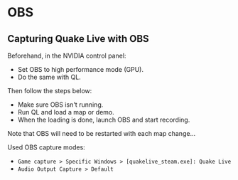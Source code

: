 # OBS


## Capturing Quake Live with OBS

Beforehand, in the NVIDIA control panel:

- Set OBS to high performance mode (GPU).
- Do the same with QL.

Then follow the steps below:

- Make sure OBS isn't running.
- Run QL and load a map or demo.
- When the loading is done, launch OBS and start recording.

Note that OBS will need to be restarted with each map change...

Used OBS capture modes:

- ``` Game capture > Specific Windows > [quakelive_steam.exe]: Quake Live ```
- ``` Audio Output Capture > Default ```
